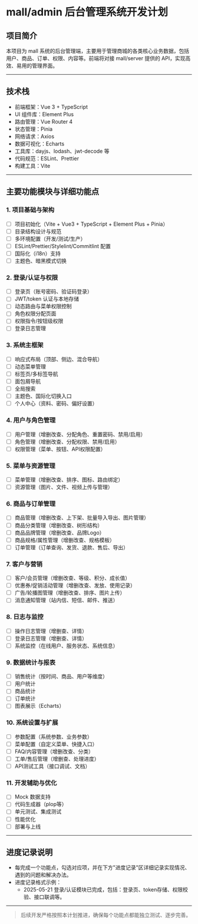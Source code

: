 # mall/admin 后台管理系统开发计划

## 项目简介
本项目为 mall 系统的后台管理端，主要用于管理商城的各类核心业务数据，包括用户、商品、订单、权限、内容等。前端将对接 mall/server 提供的 API，实现高效、易用的管理界面。

---

## 技术栈
- 前端框架：Vue 3 + TypeScript
- UI 组件库：Element Plus
- 路由管理：Vue Router 4
- 状态管理：Pinia
- 网络请求：Axios
- 数据可视化：Echarts
- 工具库：dayjs、lodash、jwt-decode 等
- 代码规范：ESLint、Prettier
- 构建工具：Vite

---

## 主要功能模块与详细功能点

### 1. 项目基础与架构
- [ ] 项目初始化（Vite + Vue3 + TypeScript + Element Plus + Pinia）
- [ ] 目录结构设计与规范
- [ ] 多环境配置（开发/测试/生产）
- [ ] ESLint/Prettier/Stylelint/Commitlint 配置
- [ ] 国际化（i18n）支持
- [ ] 主题色、暗黑模式切换

### 2. 登录/认证与权限
- [ ] 登录页（账号密码、验证码登录）
- [ ] JWT/token 认证与本地存储
- [ ] 动态路由与菜单权限控制
- [ ] 角色权限分配页面
- [ ] 权限指令/按钮级权限
- [ ] 登录日志管理

### 3. 系统主框架
- [ ] 响应式布局（顶部、侧边、混合导航）
- [ ] 动态菜单管理
- [ ] 标签页/多标签导航
- [ ] 面包屑导航
- [ ] 全局搜索
- [ ] 主题色、国际化切换入口
- [ ] 个人中心（资料、密码、偏好设置）

### 4. 用户与角色管理
- [ ] 用户管理（增删改查、分配角色、重置密码、禁用/启用）
- [ ] 角色管理（增删改查、分配权限、禁用/启用）
- [ ] 权限管理（菜单、按钮、API权限配置）

### 5. 菜单与资源管理
- [ ] 菜单管理（增删改查、排序、图标、路由绑定）
- [ ] 资源管理（图片、文件、视频上传与管理）

### 6. 商品与订单管理
- [ ] 商品管理（增删改查、上下架、批量导入导出、图片管理）
- [ ] 商品分类管理（增删改查、树形结构）
- [ ] 商品品牌管理（增删改查、品牌Logo）
- [ ] 商品规格/属性管理（增删改查、规格模板）
- [ ] 订单管理（订单查询、发货、退款、售后、导出）

### 7. 客户与营销
- [ ] 客户/会员管理（增删改查、等级、积分、成长值）
- [ ] 优惠券/促销活动管理（增删改查、发放、使用记录）
- [ ] 广告/轮播图管理（增删改查、排序、图片上传）
- [ ] 消息通知管理（站内信、短信、邮件、推送）

### 8. 日志与监控
- [ ] 操作日志管理（增删查、详情）
- [ ] 登录日志管理（增删查、详情）
- [ ] 系统监控（在线用户、服务状态、系统信息）

### 9. 数据统计与报表
- [ ] 销售统计（按时间、商品、用户等维度）
- [ ] 用户统计
- [ ] 商品统计
- [ ] 订单统计
- [ ] 图表展示（Echarts）

### 10. 系统设置与扩展
- [ ] 参数配置（系统参数、业务参数）
- [ ] 菜单配置（自定义菜单、快捷入口）
- [ ] FAQ/内容管理（增删改查、分类）
- [ ] 工单/售后管理（增删查、处理进度）
- [ ] API测试工具（接口调试、文档）

### 11. 开发辅助与优化
- [ ] Mock 数据支持
- [ ] 代码生成器（plop等）
- [ ] 单元测试、集成测试
- [ ] 性能优化
- [ ] 部署与上线

---

## 进度记录说明
- 每完成一个功能点，勾选对应项，并在下方"进度记录"区详细记录实现情况、遇到的问题和解决办法。
- 进度记录格式示例：
  - 2025-05-21 登录/认证模块已完成，包括：登录页、token存储、权限校验、接口联调等。

---

> 后续开发严格按照本计划推进，确保每个功能点都能独立测试、逐步完善。 